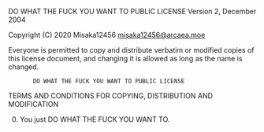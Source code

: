 DO WHAT THE FUCK YOU WANT TO PUBLIC LICENSE
                   Version 2, December 2004

Copyright (C) 2020 Misaka12456 <misaka12456@arcaea.moe>

Everyone is permitted to copy and distribute verbatim or modified
copies of this license document, and changing it is allowed as long
as the name is changed.

           DO WHAT THE FUCK YOU WANT TO PUBLIC LICENSE
  TERMS AND CONDITIONS FOR COPYING, DISTRIBUTION AND MODIFICATION

 0. You just DO WHAT THE FUCK YOU WANT TO.

